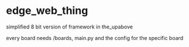 # edge_web_thing

simplified 8 bit version of framework in the_upabove

every board needs /boards, main.py and the config for the specific board
